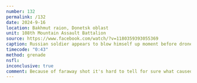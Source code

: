 ```yaml
---
number: 132
permalink: /132
date: 2024-9-16
location: Bakhmut raion, Donetsk oblast
unit: 108th Mountain Assault Battalion
source: https://www.facebook.com/watch/?v=1180359393055369
caption: Russian soldier appears to blow himself up moment before drone dropped grenade hits him
timecode: "0:43"
method: grenade
nsfl: 
inconclusive: true
comment: Because of faraway shot it's hard to tell for sure what caused the explosion.
---
```

<script async src="https://telegram.org/js/telegram-widget.js?22" data-telegram-post="ukr_pics/23619" data-width="100%" data-userpic="false"></script>